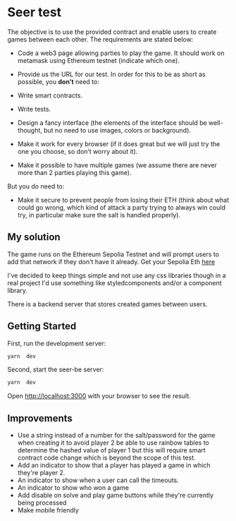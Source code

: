 
# Seer test

The objective is to use the provided contract and enable users to create games between each other. The requirements are stated below:

- Code a web3 page allowing parties to play the game. It should work on metamask using Ethereum testnet (indicate which one).

- Provide us the URL for our test.
In order for this to be as short as possible, you **don’t** need to:
- Write smart contracts.
- Write tests.
- Design a fancy interface (the elements of the interface should be well-thought, but no need to use images, colors or background).
- Make it work for every browser (if it does great but we will just try the one you choose, so don’t worry about it).
- Make it possible to have multiple games (we assume there are never more than 2 parties playing this game).

But you do need to:
- Make it secure to prevent people from losing their ETH (think about what could go wrong, which kind of attack a party trying to always win could try, in particular make sure the salt is handled properly).
## My solution

The game runs on the Ethereum Sepolia Testnet and will prompt users to add that network if they don't have it already. Get your Sepolia Eth [here](https://faucetlink.to/sepolia)

  

I've decided to keep things simple and not use any css libraries though in a real project I'd use something like styledcomponents and/or a component library.

There is a backend server that stores created games between users.

## Getting Started
First, run the development server:
```bash
yarn  dev
```
Second, start the seer-be server:
```bash
yarn  dev
```
Open [http://localhost:3000](http://localhost:3000) with your browser to see the result.

## Improvements
- Use a string instead of a number for the salt/password for the game when creating it to avoid player 2 be able to use rainbow tables to determine the hashed value of player 1 but this will require smart contract code change which is beyond the scope of this test.
- Add an indicator to show that a player has played a game in which they're player 2.
- An indicator to show when a user can call the timeouts.
- An indicator to show who won a game
- Add disable on solve and play game buttons while they're currently being processed
- Make mobile friendly